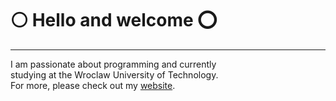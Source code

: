 # ⚪ Hello and welcome ⭕
---
I am passionate about programming and currently <br>
studying at the Wroclaw University of Technology. <br> 
For more, please check out my [website](https://tomekstefaniak.dev). <br>
